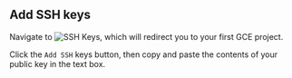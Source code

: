 ## Add SSH keys

Navigate to ![SSH Keys](https://console.cloud.google.com/compute/metadata/sshKeys), which will redirect you to your first GCE project.

Click the `Add SSH` keys button, then copy and paste the contents of your public key in the text box.
